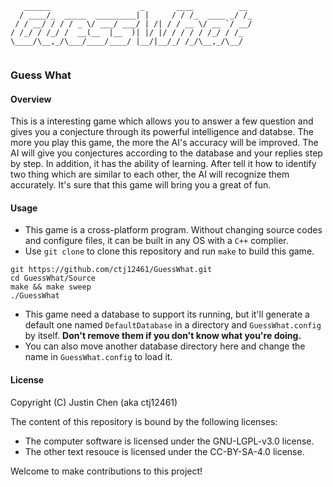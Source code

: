 ```plain
   ______                    _       ____          __ 
  / ____/_  _____  _________| |     / / /_  ____ _/ /_
 / / __/ / / / _ \/ ___/ ___/ | /| / / __ \/ __ `/ __/
/ /_/ / /_/ /  __(__  |__  )| |/ |/ / / / / /_/ / /_  
\____/\__,_/\___/____/____/ |__/|__/_/ /_/\__,_/\__/  
                                                                                                     
```
### Guess What
#### Overview
This is a interesting game which allows you to answer a few question
and gives you a conjecture through its powerful intelligence and databse.
The more you play this game, the more the AI's accuracy will be improved.
The AI will give you conjectures according to the database and your replies
step by step. In addition, it has the ability of learning. After tell it how
to identify two thing which are similar to each other, the AI will recognize
them accurately. It's sure that this game will bring you a great of fun.

#### Usage
 - This game is a cross-platform program. Without changing source codes and 
 configure files, it can be built in any OS with a `C++` complier.
 - Use `git clone` to clone this repository and run `make` to build this game.
 ```shell
git https://github.com/ctj12461/GuessWhat.git
cd GuessWhat/Source
make && make sweep
./GuessWhat
 ```
 - This game need a database to support its running, but it'll generate a
 default one named `DefaultDatabase` in a directory and `GuessWhat.config` 
 by itself. **Don't remove them if you don't know what you're doing.**
 - You can also move another database directory here and change the name in
 `GuessWhat.config` to load it.

#### License
Copyright (C) Justin Chen (aka ctj12461)

The content of this repository is bound by the following licenses:
 - The computer software is licensed under the GNU-LGPL-v3.0 license.
 - The other text resouce is licensed under the CC-BY-SA-4.0 license.

Welcome to make contributions to this project!